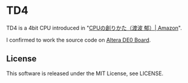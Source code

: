 
# TD4

TD4 is a 4bit CPU introduced in "[CPUの創りかた（渡波 郁）| Amazon](https://www.amazon.co.jp/CPU%E3%81%AE%E5%89%B5%E3%82%8A%E3%81%8B%E3%81%9F-%E6%B8%A1%E6%B3%A2-%E9%83%81/dp/4839909865)".

I confirmed to work the source code on [Altera DE0 Board](http://www.terasic.com.tw/cgi-bin/page/archive.pl?Language=English&No=364).

## License

This software is released under the MIT License, see LICENSE.

